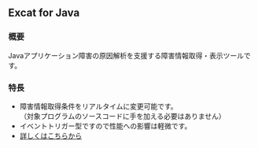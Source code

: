 <section class="sub-content"><h2 class="sub-title">Excat for Java</h2>

<h3 class="sub-title2">概要</h3>

<p>Javaアプリケーション障害の原因解析を支援する障害情報取得・表示ツールです。</p>

<h3 class="sub-title2">特長</h3>

<ul class="li-square"><li>障害情報取得条件をリアルタイムに変更可能です。<br>
	（対象プログラムのソースコードに手を加える必要はありません）</li>
	<li>イベントトリガー型ですので性能への影響は軽微です。</li>
<li><a href="https://github.com/ipride-jp/excat-dumpstack/wiki">詳しくはこちらから</a></li>
</ul></section>
